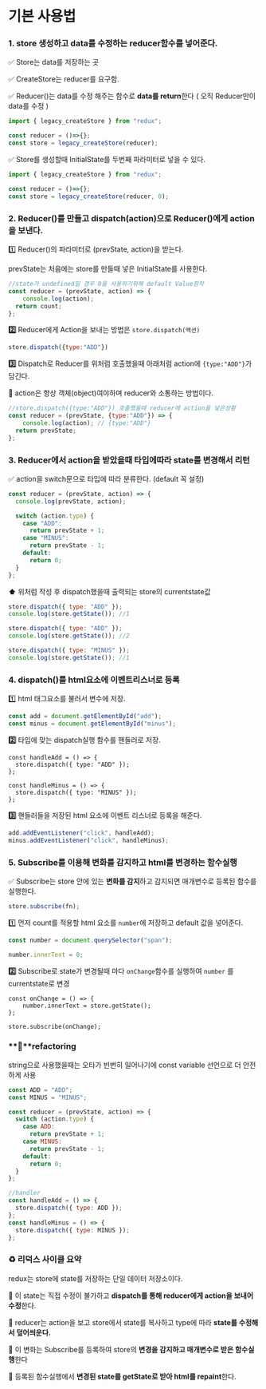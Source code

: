 # 기본 사용법

### 1. store 생성하고 data를 수정하는 reducer함수를 넣어준다.

✅ Store는 data를 저장하는 곳

✅ CreateStore는 reducer를 요구함.

✅ Reducer()는 data를 수정 해주는 함수로 **data를 return**한다 ( 오직 Reducer만이 data를 수정 )

```jsx
import { legacy_createStore } from "redux";

const reducer = ()=>{};
const store = legacy_createStore(reducer);
```

✅ Store를 생성할때 InitialState를 두번째 파라미터로 넣을 수 있다.

```jsx
import { legacy_createStore } from "redux";

const reducer = ()=>{};
const store = legacy_createStore(reducer, 0);
```

### 2. Reducer()를 만들고 dispatch(action)으로 Reducer()에게 action을 보낸다.

1️⃣ Reducer()의 파라미터로 (prevState, action)을 받는다.

prevState는 처음에는 store를 만들때 넣은 InitialState를 사용한다.

```jsx
//state가 undefined일 경우 0을 사용하기위해 default Value장착
const reducer = (prevState, action) => {
	console.log(action);
  return count;
};
```

**2️⃣** Reducer에게 Action을 보내는 방법은 `store.dispatch(액션)`

```jsx
store.dispatch({type:"ADD"})
```

**3️⃣** Dispatch로 Reducer를 위처럼 호출했을때 아래처럼 action에  `{type:"ADD"}`가 담긴다.

**🔔** action은 항상 객체(object)여야하며 reducer와 소통하는 방법이다.

```jsx
//store.dispatch({type:"ADD"}) 호출했을때 reducer에 action을 넣은상황
const reducer = (prevState, {type:"ADD"}) => {
	console.log(action); // {type:"ADD"}
  return prevState;
};
```

### 3. Reducer에서 action을 받았을때 타입에따라 state를 변경해서 리턴

✅ action을 switch문으로 타입에 따라 분류한다. (default 꼭 설정)

```jsx
const reducer = (prevState, action) => {
  console.log(prevState, action);

  switch (action.type) {
    case "ADD":
      return prevState + 1;
    case "MINUS":
      return prevState - 1;
    default:
      return 0;
  }
};
```

**⬆️** 위처럼 작성 후 dispatch했을때 출력되는 store의 currentstate값

```jsx
store.dispatch({ type: "ADD" });
console.log(store.getState()); //1

store.dispatch({ type: "ADD" });
console.log(store.getState()); //2

store.dispatch({ type: "MINUS" });
console.log(store.getState()); //1
```

### 4. dispatch()를 html요소에 이벤트리스너로 등록

1️⃣ html 태그요소를 불러서 변수에 저장.

```jsx
const add = document.getElementById("add");
const minus = document.getElementById("minus");
```

**2️⃣** 타입에 맞는 dispatch실행 함수를 핸들러로 저장.

```
const handleAdd = () => {
  store.dispatch({ type: "ADD" });
};

const handleMinus = () => {
  store.dispatch({ type: "MINUS" });
};
```

**3️⃣** 핸들러들을 저장된 html 요소에 이벤트 리스너로 등록을 해준다.

```jsx
add.addEventListener("click", handleAdd);
minus.addEventListener("click", handleMinus);
```

### 5. Subscribe를 이용해 변화를 감지하고 html를 변경하는 함수실행

✅ Subscribe는 store 안에 있는 **변화를 감지**하고 감지되면 매개변수로 등록된 함수를 실행한다.

```jsx
store.subscribe(fn);
```

1️⃣ 먼저 count를 적용할 html 요소를 `number`에 저장하고 default 값을 넣어준다.

```jsx
const number = document.querySelector("span");

number.innerText = 0;
```

**2️⃣** Subscribe로 state가 변경될때 마다 `onChange`함수를 실행하여 `number` 를 currentstate로 변경

```
const onChange = () => {
	number.innerText = store.getState();
};

store.subscribe(onChange);
```

### **📁**refactoring

string으로 사용했을때는 오타가 빈번히 일어나기에 const variable 선언으로 더 안전하게 사용

```jsx
const ADD = "ADD";
const MINUS = "MINUS";

const reducer = (prevState, action) => {
  switch (action.type) {
    case ADD:
      return prevState + 1;
    case MINUS:
      return prevState - 1;
    default:
      return 0;
  }
};

//handler
const handleAdd = () => {
  store.dispatch({ type: ADD });
};
const handleMinus = () => {
  store.dispatch({ type: MINUS });
};
```

### **♻️** 리덕스 사이클 요약

redux는 store에 state를 저장하는 단일 데이터 저장소이다.

**🔽**
이 state는 직접 수정이 불가하고 **dispatch를 통해 reducer에게 action을 보내어 수정**한다.

**🔽**
reducer는 action을 보고 store에서 state를 복사하고 type에 따라 **state를 수정해서 덮어씌운다.**

**🔽**
이 변화는 Subscribe를 등록하여 store의 **변경을 감지하고 매개변수로 받은 함수실행**한다

**🔽**
등록된 함수실행에서 **변경된 state를 getState로 받아 html를 repaint**한다.